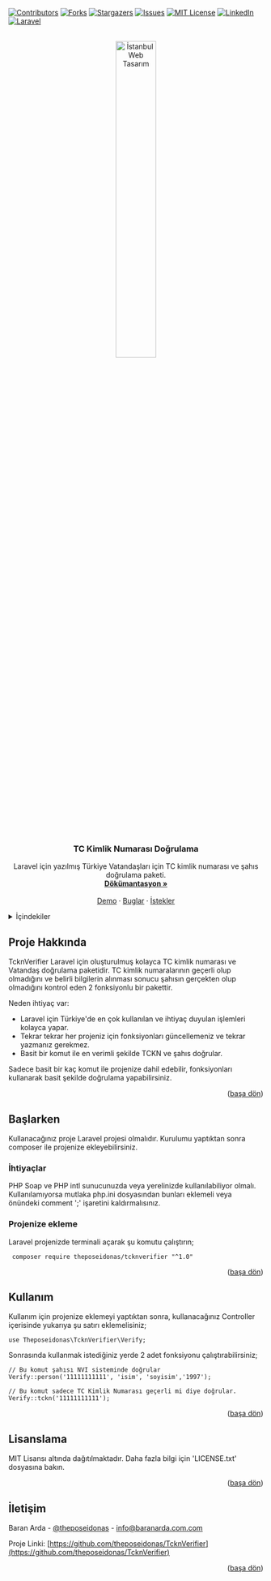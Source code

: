 <a name="readme-top"></a>
[![Contributors][contributors-shield]][contributors-url]
[![Forks][forks-shield]][forks-url]
[![Stargazers][stars-shield]][stars-url]
[![Issues][issues-shield]][issues-url]
[![MIT License][license-shield]][license-url]
[![LinkedIn][linkedin-shield]][linkedin-url]
[![Laravel][Laravel.com]][Laravel-url]



<!-- PROJECT LOGO -->
<br />
<div align="center">
  <a href="https://istanbulwebtasarim.pro">
    <img src="https://istanbulwebtasarim.pro/images/istanbul-web-tasarim-logo.webp" alt="İstanbul Web Tasarım" style="width: 40%">
  </a>

<h3 align="center">TC Kimlik Numarası Doğrulama</h3>

  <p align="center">
    Laravel için yazılmış Türkiye Vatandaşları için TC kimlik numarası ve şahıs doğrulama paketi.
    <br />
    <a href="https://github.com/theposeidonas/TcknVerifier"><strong>Dökümantasyon »</strong></a>
    <br />
    <br />
    <a href="https://github.com/theposeidonas/TcknVerifier">Demo</a>
    ·
    <a href="https://github.com/theposeidonas/TcknVerifier/issues">Buglar</a>
    ·
    <a href="https://github.com/theposeidonas/TcknVerifier/issues">İstekler</a>
  </p>
</div>



<!-- TABLE OF CONTENTS -->
<details>
  <summary>İçindekiler</summary>
  <ol>
    <li>
      <a href="#about-the-project">Proje Hakkında</a>
    </li>
    <li>
      <a href="#getting-started">Başlarken</a>
      <ul>
        <li><a href="#prerequisites">İhtiyaçlar</a></li>
        <li><a href="#installation">Projenize Ekleme</a></li>
      </ul>
    </li>
    <li><a href="#usage">Kullanım</a></li>
    <li><a href="#license">Lisans</a></li>
    <li><a href="#contact">İletişim</a></li>
  </ol>
</details>



<!-- ABOUT THE PROJECT -->
## Proje Hakkında

TcknVerifier Laravel için oluşturulmuş kolayca TC kimlik numarası ve Vatandaş doğrulama paketidir. TC kimlik numaralarının geçerli olup olmadığını ve belirli bilgilerin alınması sonucu şahısın gerçekten olup olmadığını kontrol eden 2 fonksiyonlu bir pakettir.

Neden ihtiyaç var:
* Laravel için Türkiye'de en çok kullanılan ve ihtiyaç duyulan işlemleri kolayca yapar.
* Tekrar tekrar her projeniz için fonksiyonları güncellemeniz ve tekrar yazmanız gerekmez.
* Basit bir komut ile en verimli şekilde TCKN ve şahıs doğrular.

Sadece basit bir kaç komut ile projenize dahil edebilir, fonksiyonları kullanarak basit şekilde doğrulama yapabilirsiniz.

<p align="right">(<a href="#readme-top">başa dön</a>)</p>




<!-- GETTING STARTED -->
## Başlarken

Kullanacağınız proje Laravel projesi olmalıdır. Kurulumu yaptıktan sonra composer ile projenize ekleyebilirsiniz.

### İhtiyaçlar

PHP Soap ve PHP intl sunucunuzda veya yerelinizde kullanılabiliyor olmalı. Kullanılamıyorsa mutlaka php.ini dosyasından bunları eklemeli veya önündeki comment ';' işaretini kaldırmalısınız.

### Projenize ekleme

Laravel projenizde terminali açarak şu komutu çalıştırın;
   ```
    composer require theposeidonas/tcknverifier "^1.0"
   ```

<p align="right">(<a href="#readme-top">başa dön</a>)</p>

<!-- USAGE EXAMPLES -->
## Kullanım

Kullanım için projenize eklemeyi yaptıktan sonra, kullanacağınız Controller içerisinde yukarıya şu satırı eklemelisiniz;
 ```
use Theposeidonas\TcknVerifier\Verify;
  ```

Sonrasında kullanmak istediğiniz yerde 2 adet fonksiyonu çalıştırabilirsiniz;

 ```
 // Bu komut şahısı NVI sisteminde doğrular
 Verify::person('11111111111', 'isim', 'soyisim','1997');
 
 // Bu komut sadece TC Kimlik Numarası geçerli mi diye doğrular.
 Verify::tckn('11111111111');
  ```

<p align="right">(<a href="#readme-top">başa dön</a>)</p>

<!-- LICENSE -->
## Lisanslama

MIT Lisansı altında dağıtılmaktadır. Daha fazla bilgi için 'LICENSE.txt' dosyasına bakın.

<p align="right">(<a href="#readme-top">başa dön</a>)</p>



<!-- CONTACT -->
## İletişim

Baran Arda - [@theposeidonas](https://twitter.com/theposeidonas) - info@baranarda.com.com

Proje Linki: [https://github.com/theposeidonas/TcknVerifier](https://github.com/theposeidonas/TcknVerifier)

<p align="right">(<a href="#readme-top">başa dön</a>)</p>


<!-- MARKDOWN LINKS & IMAGES -->
<!-- https://www.markdownguide.org/basic-syntax/#reference-style-links -->
[contributors-shield]: https://img.shields.io/github/contributors/theposeidonas/TcknVerifier.svg?style=for-the-badge
[contributors-url]: https://github.com/theposeidonas/TcknVerifier/graphs/contributors
[forks-shield]: https://img.shields.io/github/forks/theposeidonas/TcknVerifier.svg?style=for-the-badge
[forks-url]: https://github.com/theposeidonas/TcknVerifier/network/members
[stars-shield]: https://img.shields.io/github/stars/theposeidonas/TcknVerifier.svg?style=for-the-badge
[stars-url]: https://github.com/theposeidonas/TcknVerifier/stargazers
[issues-shield]: https://img.shields.io/github/issues/theposeidonas/TcknVerifier.svg?style=for-the-badge
[issues-url]: https://github.com/theposeidonas/TcknVerifier/issues
[license-shield]: https://img.shields.io/github/license/theposeidonas/TcknVerifier.svg?style=for-the-badge
[license-url]: https://github.com/theposeidonas/TcknVerifier/blob/master/LICENSE.txt
[linkedin-shield]: https://img.shields.io/badge/-LinkedIn-black.svg?style=for-the-badge&logo=linkedin&colorB=555
[linkedin-url]: https://www.linkedin.com/in/theposeidonas/
[Laravel.com]: https://img.shields.io/badge/Laravel-FF2D20?style=for-the-badge&logo=laravel&logoColor=white
[Laravel-url]: https://laravel.com